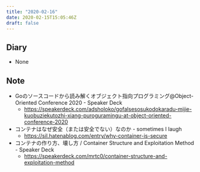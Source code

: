 ```yaml
---
title: "2020-02-16"
date: 2020-02-15T15:05:46Z
draft: false
---
```


## Diary

* None

## Note

* Goのソースコードから読み解くオブジェクト指向プログラミング@Object-Oriented Conference 2020 - Speaker Deck
  * https://speakerdeck.com/adsholoko/gofalsesosukodokaradu-mijie-kuobuziekutozhi-xiang-puroguramingu-at-object-oriented-conference-2020
* コンテナはなぜ安全（または安全でない）なのか - sometimes I laugh
  * https://sil.hatenablog.com/entry/why-container-is-secure
* コンテナの作り方、壊し方 / Container Structure and Exploitation Method - Speaker Deck
  * https://speakerdeck.com/mrtc0/container-structure-and-exploitation-method

